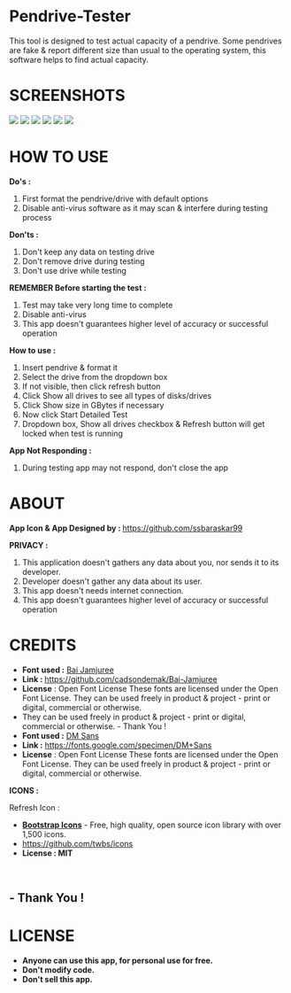# Pendrive-Tester
This tool is designed to test actual capacity of a pendrive. Some pendrives are fake & report different size than usual to the operating system, this software helps to find actual capacity.

# SCREENSHOTS
![](https://github.com/ssbaraskar99/Pendrive-Tester/blob/main/Screenshots/1.PNG?raw=true)
![](https://github.com/ssbaraskar99/Pendrive-Tester/blob/main/Screenshots/2.PNG?raw=true)
![](https://github.com/ssbaraskar99/Pendrive-Tester/blob/main/Screenshots/3.PNG?raw=true)
![](https://github.com/ssbaraskar99/Pendrive-Tester/blob/main/Screenshots/4.PNG?raw=true)
![](https://github.com/ssbaraskar99/Pendrive-Tester/blob/main/Screenshots/5.PNG?raw=true)
![](https://github.com/ssbaraskar99/Pendrive-Tester/blob/main/Screenshots/6.gif?raw=true)


# HOW TO USE
<p><strong>Do's :</strong></p>
<ol>
<li>First format the pendrive/drive with default options</li>
<li>Disable anti-virus software as it may scan &amp; interfere during testing process</li>
</ol>
<p><strong>Don'ts :</strong></p>
<ol>
<li>Don't keep any data on testing drive</li>
<li>Don't remove drive during testing</li>
<li>Don't use drive while testing</li>
</ol>
<p><strong>REMEMBER&nbsp;</strong><strong>Before starting the test :</strong></p>
<ol>
<li>Test may take very long time to complete</li>
<li>Disable anti-virus</li>
<li class="a-b-r-La">This app doesn't guarantees higher level of accuracy or successful operation</li>
</ol>
<p><strong>How to use :</strong></p>
<ol>
<li>Insert pendrive &amp; format it</li>
<li>Select the drive from the dropdown box</li>
<li>If not visible, then click refresh button</li>
<li>Click Show all drives to see all types of disks/drives</li>
<li>Click Show size in GBytes if necessary</li>
<li>Now click Start Detailed Test</li>
<li>Dropdown box, Show all drives checkbox &amp; Refresh button will get locked when test is running</li>
</ol>
<p><strong>App Not Responding :</strong></p>
<ol>
<li>During testing app may not respond, don't close the app</li>
</ol>

# **ABOUT**
<p><strong>App Icon &amp; App Designed by : </strong><a href="https://github.com/ssbaraskar99">https://github.com/ssbaraskar99</a></p>
<p><strong>PRIVACY :</strong></p>
<ol>
<li class="a-b-r-La">This application doesn't gathers any data about you, nor sends it to its developer.</li>
<li class="a-b-r-La">Developer doesn't gather any data about its user.</li>
<li class="a-b-r-La">This app doesn't needs internet connection.</li>
<li class="a-b-r-La">This app doesn't guarantees higher level of accuracy or successful operation</li>
</ol>

# **CREDITS**
<ul>
<li><strong>Font</strong> <strong>used :</strong> <a href="https://github.com/cadsondemak/Bai-Jamjuree">Bai Jamjuree</a></li>
<li><strong>Link : </strong><a href="https://github.com/cadsondemak/Bai-Jamjuree">https://github.com/cadsondemak/Bai-Jamjuree</a></li>
<li><strong>License</strong> : Open Font License These fonts are licensed under the Open Font License. They can be used freely in product &amp; project - print or digital, commercial or otherwise.</li>
<li>They can be used freely in product &amp; project - print or digital, commercial or otherwise. - Thank You !</li>
<li><strong>Font used :</strong> <a href="https://fonts.google.com/specimen/DM+Sans#about">DM Sans</a></li>
<li><strong>Link :</strong> <a href="https://fonts.google.com/specimen/DM+Sans">https://fonts.google.com/specimen/DM+Sans</a></li>
<li><strong>License</strong> : Open Font License These fonts are licensed under the Open Font License. They can be used freely in product &amp; project - print or digital, commercial or otherwise.</li>
</ul>
<p><strong> ICONS :</strong></p>
<p>Refresh Icon :</p>
<ul>
<li><a href="https://icons.getbootstrap.com"><strong>Bootstrap Icons</strong></a> - Free, high quality, open source icon library with over 1,500 icons.</li>
<li><a href="https://github.com/twbs/icons">https://github.com/twbs/icons </a></li>
<li><strong> License : MIT </strong></li>
</ul>
<p>&nbsp;</p>
<h2><strong>- Thank You !</strong></h2>


# **LICENSE**
- **Anyone can use this app, for personal use for free.**
- **Don't modify code.**
- **Don't sell this app.**
